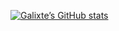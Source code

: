 [![Galixte’s GitHub stats](https://github-readme-stats.vercel.app/api?username=Galixte&show_icons=true&theme=synthwave)](https://github.com/anuraghazra/github-readme-stats)
